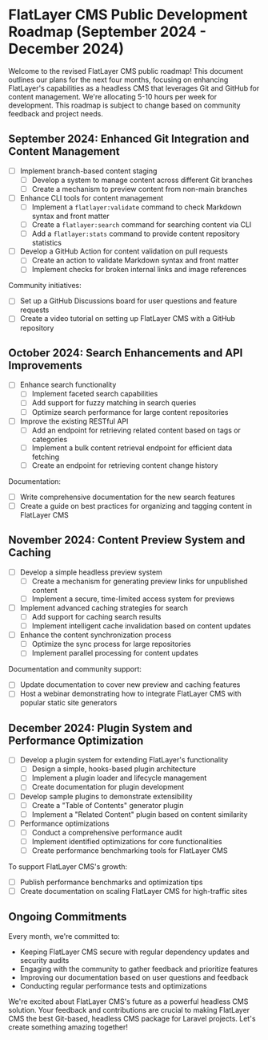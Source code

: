 # FlatLayer CMS Public Development Roadmap (September 2024 - December 2024)

Welcome to the revised FlatLayer CMS public roadmap! This document outlines our plans for the next four months, focusing on enhancing FlatLayer's capabilities as a headless CMS that leverages Git and GitHub for content management. We're allocating 5-10 hours per week for development. This roadmap is subject to change based on community feedback and project needs.

## September 2024: Enhanced Git Integration and Content Management

- [ ] Implement branch-based content staging
    - [ ] Develop a system to manage content across different Git branches
    - [ ] Create a mechanism to preview content from non-main branches
- [ ] Enhance CLI tools for content management
    - [ ] Implement a `flatlayer:validate` command to check Markdown syntax and front matter
    - [ ] Create a `flatlayer:search` command for searching content via CLI
    - [ ] Add a `flatlayer:stats` command to provide content repository statistics
- [ ] Develop a GitHub Action for content validation on pull requests
    - [ ] Create an action to validate Markdown syntax and front matter
    - [ ] Implement checks for broken internal links and image references

Community initiatives:
- [ ] Set up a GitHub Discussions board for user questions and feature requests
- [ ] Create a video tutorial on setting up FlatLayer CMS with a GitHub repository

## October 2024: Search Enhancements and API Improvements

- [ ] Enhance search functionality
    - [ ] Implement faceted search capabilities
    - [ ] Add support for fuzzy matching in search queries
    - [ ] Optimize search performance for large content repositories
- [ ] Improve the existing RESTful API
    - [ ] Add an endpoint for retrieving related content based on tags or categories
    - [ ] Implement a bulk content retrieval endpoint for efficient data fetching
    - [ ] Create an endpoint for retrieving content change history

Documentation:
- [ ] Write comprehensive documentation for the new search features
- [ ] Create a guide on best practices for organizing and tagging content in FlatLayer CMS

## November 2024: Content Preview System and Caching

- [ ] Develop a simple headless preview system
    - [ ] Create a mechanism for generating preview links for unpublished content
    - [ ] Implement a secure, time-limited access system for previews
- [ ] Implement advanced caching strategies for search
    - [ ] Add support for caching search results
    - [ ] Implement intelligent cache invalidation based on content updates
- [ ] Enhance the content synchronization process
    - [ ] Optimize the sync process for large repositories
    - [ ] Implement parallel processing for content updates

Documentation and community support:
- [ ] Update documentation to cover new preview and caching features
- [ ] Host a webinar demonstrating how to integrate FlatLayer CMS with popular static site generators

## December 2024: Plugin System and Performance Optimization

- [ ] Develop a plugin system for extending FlatLayer's functionality
    - [ ] Design a simple, hooks-based plugin architecture
    - [ ] Implement a plugin loader and lifecycle management
    - [ ] Create documentation for plugin development
- [ ] Develop sample plugins to demonstrate extensibility
    - [ ] Create a "Table of Contents" generator plugin
    - [ ] Implement a "Related Content" plugin based on content similarity
- [ ] Performance optimizations
    - [ ] Conduct a comprehensive performance audit
    - [ ] Implement identified optimizations for core functionalities
    - [ ] Create performance benchmarking tools for FlatLayer CMS

To support FlatLayer CMS's growth:
- [ ] Publish performance benchmarks and optimization tips
- [ ] Create documentation on scaling FlatLayer CMS for high-traffic sites

## Ongoing Commitments

Every month, we're committed to:

- Keeping FlatLayer CMS secure with regular dependency updates and security audits
- Engaging with the community to gather feedback and prioritize features
- Improving our documentation based on user questions and feedback
- Conducting regular performance tests and optimizations

We're excited about FlatLayer CMS's future as a powerful headless CMS solution. Your feedback and contributions are crucial to making FlatLayer CMS the best Git-based, headless CMS package for Laravel projects. Let's create something amazing together!
